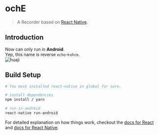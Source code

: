 # ochE

> A Recorder based on [React Native](https://github.com/facebook/react-native).   


## Introduction
Now can only run in **Android**.  
Yep, this name is reverse `echo`->`ohce`.  
![huaji](http://ozep0l2jz.bkt.clouddn.com/1512030556.jpg)


## Build Setup

``` bash
# You must installed react-native in global for sure.

# install dependencies
npm install / yarn

# run-in-android
react-native run-android 
```

For detailed explanation on how things work, checkout the [docs for React](https://reactjs.org/) and [docs for React Native](https://reactjs.org/docs).